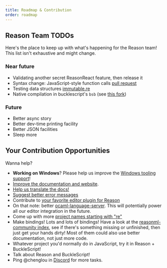 ```yaml
---
title: Roadmap & Contribution
order: roadmap
---
```


## Reason Team TODOs

Here's the place to keep up with what's happening for the Reason team! This list isn't exhaustive and might change.

### Near future

- Validating another secret ReasonReact feature, then release it
- Syntax change: JavaScript-style function calls [pull request](https://github.com/facebook/reason/pull/1299)
- Testing data structures [immutable.re](https://github.com/facebookincubator/immutable-re)
- Native compilation in bucklescript's `bsb` (see [this fork](https://github.com/bsansouci/bsb-native))

### Future

- Better async story
- Better dev-time printing facility
- Better JSON facilities
- Sleep more

## Your Contribution Opportunities

Wanna help?

- **Working on Windows**? Please help us improve the [Windows tooling support](https://github.com/reasonml/reasonml.github.io/issues/195)!
- [Improve the documentation and website](https://github.com/reasonml/reasonml.github.io/issues).
- [Help us translate the docs!](https://github.com/reasonml/reasonml.github.io/issues/3)
- [Suggest better error messages](https://github.com/reasonml-community/error-message-improvement/issues)
- Contribute to [your favorite editor plugin for Reason](/guide/editor-tools/editors-plugins#officially-supported-editors)
- On that note: better [ocaml-language-server](https://github.com/freebroccolo/ocaml-language-server). This will potentially power all our editor integration in the future.
- Come up with more [project names starting with "re"](https://github.com/reasonml/ideas-for-project-names-starting-with-re)
- Make bindings! Lots and lots of bindings! Have a look at the [reasonml-community index](https://github.com/reasonml-community/index), see if there's something missing or unfinished, then just get your hands dirty! Most of them could also use better documentation, not just more code.
- Whatever project you'd normally do in JavaScript, try it in Reason + BuckleScript!
- Talk about Reason and BuckleScript!
- Ping @chenglou in [Discord](https://discord.gg/reasonml) for more tasks.
